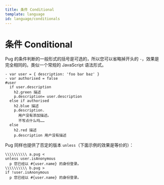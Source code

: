 ```yaml
---
title: 条件 Conditional
template: language
id: language/conditionals
---
```


# 条件 Conditional

Pug 的条件判断的一般形式的括号是可选的，所以您可以省略掉开头的 `-`，效果是完全相同的。类似一个常规的 JavaScript 语法形式。

```pug-preview
- var user = { description: 'foo bar baz' }
- var authorised = false
#user
  if user.description
    h2.green 描述
    p.description= user.description
  else if authorised
    h2.blue 描述
    p.description.
      用户没有添加描述。
      不写点什么吗……
  else
    h2.red 描述
    p.description 用户没有描述
```

Pug 同样也提供了否定的版本 `unless`（下面示例的效果是等价的）：

```pug-preview-readonly
\\\\\\\\\\ a.pug <
unless user.isAnonymous
  p 您已经以 #{user.name} 的身份登录。
\\\\\\\\\\ b.pug >
if !user.isAnonymous
  p 您已经以 #{user.name} 的身份登录。
```
